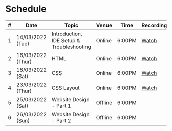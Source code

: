 # Schedule

|   #   |   Date    |   Topic   |   Venue   |   Time    | Recording |
|-------|-----------|-----------|-----------|-----------|-----------|
|1|14/03/2022 (Tue)|Introduction, IDE Setup & Troubleshooting|Online|6:00PM|[Watch](https://drive.google.com/file/d/1baflL7tJUYLUJOzDyCkY2-2YoC-stvZD/view?usp=sharing)
|2|16/03/2022 (Thur)|HTML|Online|6:00PM|[Watch](https://drive.google.com/file/d/1aPodxKxPFOP6b06t4nG__Ygd4cYjqGnC/view?usp=sharing)
|3|18/03/2022 (Sat)|CSS|Online|6:00PM|[Watch](https://drive.google.com/file/d/1qfJ8AHdB1Chg6EkpLj4Ox9q71GU4K8Jd/view?usp=sharing)|
|4|23/03/2022 (Thur)|CSS Layout|Online|6:00PM|[Watch](https://drive.google.com/file/d/1gRJwkGGMhkl4zrho5sF-Xa8ZQstRtbil/view?usp=sharing)|
|5|25/03/2022 (Sat)|Website Design - Part 1|Offline|6:00PM||
|6|26/03/2022 (Sun)|Website Design - Part 2|Offline|6:00PM||
